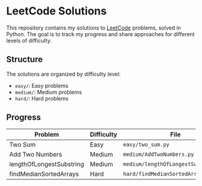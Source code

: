 # LeetCode Solutions

This repository contains my solutions to [LeetCode](https://leetcode.com/) problems, solved in Python. The goal is to track my progress and share approaches for different levels of difficulty.

## Structure

The solutions are organized by difficulty level:

- `easy/`: Easy problems
- `medium/`: Medium problems
- `hard/`: Hard problems

## Progress

| Problem                  | Difficulty | File                                 |
| ------------------------ | ---------- | ------------------------------------ |
| Two Sum                  | Easy       | `easy/two_sum.py`                    |
| Add Two Numbers          | Medium     | `medium/AddTwoNumbers.py`            |
| lengthOfLongestSubstring | Medium     | `medium/lengthOfLongestSubstring.py` |
| findMedianSortedArrays   | Hard       | `hard/findMedianSortedArrays.py`     |
